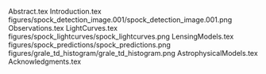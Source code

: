 Abstract.tex
Introduction.tex
figures/spock_detection_image.001/spock_detection_image.001.png
Observations.tex
LightCurves.tex
figures/spock_lightcurves/spock_lightcurves.png
LensingModels.tex
figures/spock_predictions/spock_predictions.png
figures/grale_td_histogram/grale_td_histogram.png
AstrophysicalModels.tex
Acknowledgments.tex

  